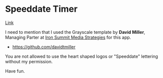 # Speeddate Timer

[Link](https://mdsnouck.github.io/speeddating-timer)

I need to mention that I used the Grayscale template by **David Miller**, Managing Parter at [Iron Summit Media Strategies](http://www.ironsummitmedia.com/) for this app.
* https://github.com/davidtmiller

You are not allowed to use the heart shaped logos or "Speeddate" lettering without my permission.

Have fun.    
